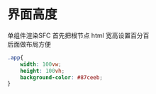 # 界面高度

单组件渲染SFC 首先把根节点 html 宽高设置百分百  
后面做布局方便

```css
.app{
    width: 100vw;
    height: 100vh;
    background-color: #87ceeb;
}
```
